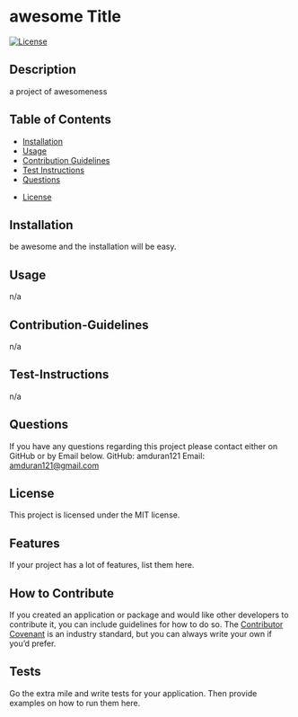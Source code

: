 # awesome Title
  [![License](https://img.shields.io/badge/License-MIT-blue.svg)](https://opensource.org/licenses/MIT)

## Description
a project of awesomeness
## Table of Contents

- [Installation](#installation)
- [Usage](#usage)
- [Contribution Guidelines](#contribution-guidelines)
- [Test Instructions](#test-instructions)
- [Questions](#questions)
* [License](*license)

## Installation
be awesome and the installation will be easy.
## Usage
n/a
## Contribution-Guidelines
n/a
## Test-Instructions
n/a
## Questions
If you have any questions regarding this project please contact either on GitHub or by Email below.
GitHub: amduran121
Email: amduran121@gmail.com

## License
  This project is licensed under the MIT license.
  
## Features
If your project has a lot of features, list them here.
## How to Contribute
If you created an application or package and would like other developers to contribute it, you can include guidelines for how to do so. The [Contributor Covenant](https://www.contributor-covenant.org/) is an industry standard, but you can always write your own if you’d prefer.
## Tests
Go the extra mile and write tests for your application. Then provide examples on how to run them here.
